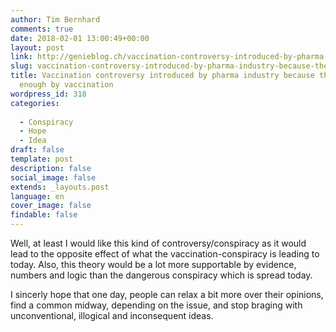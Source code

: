 ```yaml
---
author: Tim Bernhard
comments: true
date: 2018-02-01 13:00:49+00:00
layout: post
link: http://genieblog.ch/vaccination-controversy-introduced-by-pharma-industry-because-they-dont-earn-enough-by-vaccination/
slug: vaccination-controversy-introduced-by-pharma-industry-because-they-dont-earn-enough-by-vaccination
title: Vaccination controversy introduced by pharma industry because they don't earn
  enough by vaccination
wordpress_id: 318
categories:
  
  - Conspiracy 
  - Hope 
  - Idea
draft: false
template: post
description: false
social_image: false
extends: _layouts.post
language: en
cover_image: false
findable: false
---
```


Well, at least I would like this kind of controversy/conspiracy as it would lead to the opposite effect of what the vaccination-conspiracy is leading to today.
Also, this theory would be a lot more supportable by evidence, numbers and logic than the dangerous conspiracy which is spread today. 

I sincerly hope that one day, people can relax a bit more over their opinions, find a common midway, depending on the issue, and stop braging with unconventional, illogical and inconsequent ideas.
